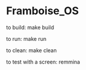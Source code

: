 # Framboise_OS

to build:
   make build

to run:
   make run

to clean:
make clean

to test with a screen:
remmina

